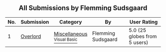 ﻿<div align="center">

## All Submissions by Flemming Sudsgaard

</div>

No.  | Submission | Category | By   | User Rating
---- | ---------- | -------- | ---- | -----------
1 | [Overlord<br />](https://github.com/Planet-Source-Code/flemming-sudsgaard-overlord__1-37269) | [Miscellaneous<br /><sup>Visual Basic</sup>](../ByCategory/miscellaneous__1-1.md) | Flemming Sudsgaard | 5.0 (25 globes from 5 users)
